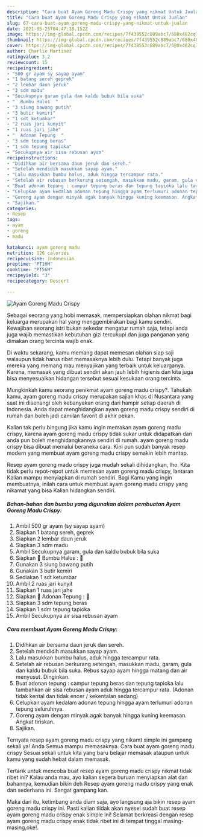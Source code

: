 ```yaml
---
description: "Cara buat Ayam Goreng Madu Crispy yang nikmat Untuk Jualan"
title: "Cara buat Ayam Goreng Madu Crispy yang nikmat Untuk Jualan"
slug: 67-cara-buat-ayam-goreng-madu-crispy-yang-nikmat-untuk-jualan
date: 2021-05-25T04:47:18.152Z
image: https://img-global.cpcdn.com/recipes/7f439552c889abc7/680x482cq70/ayam-goreng-madu-crispy-foto-resep-utama.jpg
thumbnail: https://img-global.cpcdn.com/recipes/7f439552c889abc7/680x482cq70/ayam-goreng-madu-crispy-foto-resep-utama.jpg
cover: https://img-global.cpcdn.com/recipes/7f439552c889abc7/680x482cq70/ayam-goreng-madu-crispy-foto-resep-utama.jpg
author: Charlie Martinez
ratingvalue: 3.2
reviewcount: 15
recipeingredient:
- "500 gr ayam sy sayap ayam"
- "1 batang sereh geprek"
- "2 lembar daun jeruk"
- "3 sdm madu"
- "Secukupnya garam gula dan kaldu bubuk bila suka"
- "  Bumbu Halus  "
- "3 siung bawang putih"
- "3 butir kemiri"
- "1 sdt ketumbar"
- "2 ruas jari kunyit"
- "1 ruas jari jahe"
- "  Adonan Tepung  "
- "3 sdm tepung beras"
- "1 sdm tepung tapioka"
- "Secukupnya air sisa rebusan ayam"
recipeinstructions:
- "Didihkan air bersama daun jeruk dan sereh."
- "Setelah mendidih masukkan sayap ayam."
- "Lalu masukkan bumbu halus, aduk hingga tercampur rata."
- "Setelah air rebusan berkurang setengah, masukkan madu, garam, gula dan kaldu bubuk bila suka. Rebus sayap ayam hingga matang dan air menyusut. Dinginkan."
- "Buat adonan tepung : campur tepung beras dan tepung tapioka lalu tambahkan air sisa rebusan ayam aduk hingga tercampur rata. (Adonan tidak kental dan tidak encer / kekentalan sedang)"
- "Celupkan ayam kedalam adonan tepung hingga ayam terlumuri adonan tepung seluruhnya."
- "Goreng ayam dengan minyak agak banyak hingga kuning keemasan. Angkat tiriskan."
- "Sajikan."
categories:
- Resep
tags:
- ayam
- goreng
- madu

katakunci: ayam goreng madu 
nutrition: 126 calories
recipecuisine: Indonesian
preptime: "PT10M"
cooktime: "PT56M"
recipeyield: "3"
recipecategory: Dessert

---
```



![Ayam Goreng Madu Crispy](https://img-global.cpcdn.com/recipes/7f439552c889abc7/680x482cq70/ayam-goreng-madu-crispy-foto-resep-utama.jpg)

Sebagai seorang yang hobi memasak, mempersiapkan olahan nikmat bagi keluarga merupakan hal yang menggembirakan bagi kamu sendiri. Kewajiban seorang istri bukan sekedar mengatur rumah saja, tetapi anda juga wajib memastikan kebutuhan gizi tercukupi dan juga panganan yang dimakan orang tercinta wajib enak.

Di waktu  sekarang, kamu memang dapat memesan olahan siap saji walaupun tidak harus ribet memasaknya lebih dulu. Tetapi banyak juga mereka yang memang mau menyajikan yang terbaik untuk keluarganya. Karena, memasak yang dibuat sendiri akan jauh lebih higienis dan kita juga bisa menyesuaikan hidangan tersebut sesuai kesukaan orang tercinta. 



Mungkinkah kamu seorang penikmat ayam goreng madu crispy?. Tahukah kamu, ayam goreng madu crispy merupakan sajian khas di Nusantara yang saat ini disenangi oleh kebanyakan orang dari hampir setiap daerah di Indonesia. Anda dapat menghidangkan ayam goreng madu crispy sendiri di rumah dan boleh jadi camilan favorit di akhir pekan.

Kalian tak perlu bingung jika kamu ingin memakan ayam goreng madu crispy, karena ayam goreng madu crispy tidak sukar untuk didapatkan dan anda pun boleh menghidangkannya sendiri di rumah. ayam goreng madu crispy bisa dibuat memalui beraneka cara. Kini pun sudah banyak resep modern yang membuat ayam goreng madu crispy semakin lebih mantap.

Resep ayam goreng madu crispy juga mudah sekali dihidangkan, lho. Kita tidak perlu repot-repot untuk memesan ayam goreng madu crispy, lantaran Kalian mampu menyiapkan di rumah sendiri. Bagi Kamu yang ingin membuatnya, inilah cara untuk membuat ayam goreng madu crispy yang nikamat yang bisa Kalian hidangkan sendiri.

<!--inarticleads1-->

##### Bahan-bahan dan bumbu yang digunakan dalam pembuatan Ayam Goreng Madu Crispy:

1. Ambil 500 gr ayam (sy sayap ayam)
1. Siapkan 1 batang sereh, geprek
1. Siapkan 2 lembar daun jeruk
1. Siapkan 3 sdm madu
1. Ambil Secukupnya garam, gula dan kaldu bubuk bila suka
1. Siapkan  🌸 Bumbu Halus : 🌸
1. Gunakan 3 siung bawang putih
1. Gunakan 3 butir kemiri
1. Sediakan 1 sdt ketumbar
1. Ambil 2 ruas jari kunyit
1. Siapkan 1 ruas jari jahe
1. Siapkan  🌸 Adonan Tepung : 🌸
1. Siapkan 3 sdm tepung beras
1. Siapkan 1 sdm tepung tapioka
1. Ambil Secukupnya air sisa rebusan ayam




<!--inarticleads2-->

##### Cara membuat Ayam Goreng Madu Crispy:

1. Didihkan air bersama daun jeruk dan sereh.
1. Setelah mendidih masukkan sayap ayam.
1. Lalu masukkan bumbu halus, aduk hingga tercampur rata.
1. Setelah air rebusan berkurang setengah, masukkan madu, garam, gula dan kaldu bubuk bila suka. Rebus sayap ayam hingga matang dan air menyusut. Dinginkan.
1. Buat adonan tepung : campur tepung beras dan tepung tapioka lalu tambahkan air sisa rebusan ayam aduk hingga tercampur rata. (Adonan tidak kental dan tidak encer / kekentalan sedang)
1. Celupkan ayam kedalam adonan tepung hingga ayam terlumuri adonan tepung seluruhnya.
1. Goreng ayam dengan minyak agak banyak hingga kuning keemasan. Angkat tiriskan.
1. Sajikan.




Ternyata resep ayam goreng madu crispy yang nikamt simple ini gampang sekali ya! Anda Semua mampu memasaknya. Cara buat ayam goreng madu crispy Sesuai sekali untuk kita yang baru belajar memasak ataupun untuk kamu yang sudah hebat dalam memasak.

Tertarik untuk mencoba buat resep ayam goreng madu crispy nikmat tidak ribet ini? Kalau anda mau, ayo kalian segera buruan menyiapkan alat dan bahannya, kemudian bikin deh Resep ayam goreng madu crispy yang enak dan sederhana ini. Sangat gampang kan. 

Maka dari itu, ketimbang anda diam saja, ayo langsung aja bikin resep ayam goreng madu crispy ini. Pasti kalian tiidak akan nyesel sudah buat resep ayam goreng madu crispy enak simple ini! Selamat berkreasi dengan resep ayam goreng madu crispy enak tidak ribet ini di tempat tinggal masing-masing,oke!.

